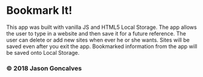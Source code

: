 # Bookmark It! #

This app was built with vanilla JS and HTML5 Local Storage.  The app allows the user to type in a website and then save it for a future reference. 
The user can delete or add new sites when ever he or she wants.
Sites will be saved even after you exit the app.  Bookmarked information from the app will be saved onto Local Storage.

### &copy; 2018 Jason Goncalves ###
